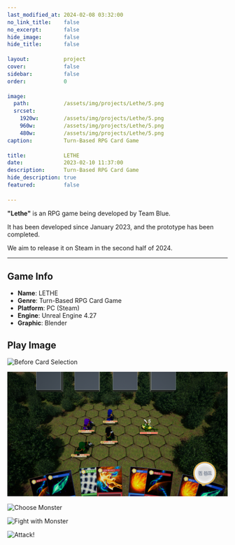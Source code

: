 ```yaml
---
last_modified_at: 2024-02-08 03:32:00
no_link_title:    false
no_excerpt:       false
hide_image:       false
hide_title:       false

layout:           project
cover:            false
sidebar:          false
order:            0

image:
  path:           /assets/img/projects/Lethe/5.png
  srcset:
    1920w:        /assets/img/projects/Lethe/5.png
    960w:         /assets/img/projects/Lethe/5.png
    480w:         /assets/img/projects/Lethe/5.png
caption:          Turn-Based RPG Card Game

title:            LETHE
date:             2023-02-10 11:37:00
description:      Turn-Based RPG Card Game
hide_description: true
featured:         false

---
```


**"Lethe"** is an RPG game being developed by Team Blue.

It has been developed since January 2023, and the prototype has been completed.

We aim to release it on Steam in the second half of 2024.

---
## Game Info

- **Name**: LETHE
- **Genre**: Turn-Based RPG Card Game
- **Platform**: PC (Steam)
- **Engine**: Unreal Engine 4.27
- **Graphic**: Blender

## Play Image

![Before Card Selection](/assets/img/projects/Lethe/1.png)

![Card Selection](/assets/img/projects/Lethe/2.png)

![Choose Monster](/assets/img/projects/Lethe/3.png)

![Fight with Monster](/assets/img/projects/Lethe/4.png)

![Attack!](/assets/img/projects/Lethe/5.png)